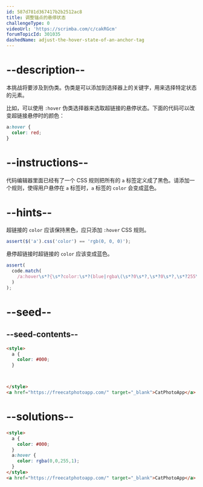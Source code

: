 ```yaml
---
id: 587d781d367417b2b2512ac8
title: 调整锚点的悬停状态
challengeType: 0
videoUrl: 'https://scrimba.com/c/cakRGcm'
forumTopicId: 301035
dashedName: adjust-the-hover-state-of-an-anchor-tag
---
```


# --description--

本挑战将要涉及到伪类。伪类是可以添加到选择器上的关键字，用来选择特定状态的元素。

比如，可以使用 `:hover` 伪类选择器来选取超链接的悬停状态。下面的代码可以改变超链接悬停时的颜色：

```css
a:hover {
  color: red;
}
```

# --instructions--

代码编辑器里面已经有了一个 CSS 规则把所有的 `a` 标签定义成了黑色。请添加一个规则，使得用户悬停在 `a` 标签时，`a` 标签的 `color` 会变成蓝色。

# --hints--

超链接的 `color` 应该保持黑色，应只添加 `:hover` CSS 规则。

```js
assert($('a').css('color') == 'rgb(0, 0, 0)');
```

悬停超链接时超链接的 `color` 应该变成蓝色。

```js
assert(
  code.match(
    /a:hover\s*?{\s*?color:\s*?(blue|rgba\(\s*?0\s*?,\s*?0\s*?,\s*?255\s*?,\s*?1\s*?\)|#00F|rgb\(\s*?0\s*?,\s*?0\s*?,\s*?255\s*?\))\s*?;\s*?}/gi
  )
);
```

# --seed--

## --seed-contents--

```html
<style>
  a {
    color: #000;
  }



</style>
<a href="https://freecatphotoapp.com/" target="_blank">CatPhotoApp</a>
```

# --solutions--

```html
<style>
  a {
    color: #000;
  }
  a:hover {
    color: rgba(0,0,255,1);
  }
</style>
<a href="https://freecatphotoapp.com/" target="_blank">CatPhotoApp</a>
```
